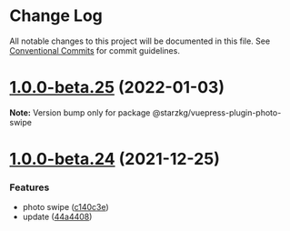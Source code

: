 # Change Log

All notable changes to this project will be documented in this file.
See [Conventional Commits](https://conventionalcommits.org) for commit guidelines.

# [1.0.0-beta.25](https://github.com/vuepress-star/vuepress-theme-star/compare/v1.0.0-beta.24...v1.0.0-beta.25) (2022-01-03)

**Note:** Version bump only for package @starzkg/vuepress-plugin-photo-swipe





# [1.0.0-beta.24](https://github.com/vuepress-star/vuepress-theme-star/compare/v1.0.0-beta.23...v1.0.0-beta.24) (2021-12-25)


### Features

* photo swipe ([c140c3e](https://github.com/vuepress-star/vuepress-theme-star/commit/c140c3e129575de62bfcad2ef02af2200ab8ecf8))
* update ([44a4408](https://github.com/vuepress-star/vuepress-theme-star/commit/44a44081fd632e8ed57711f8adbad4c27b3d4233))
